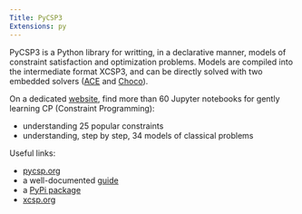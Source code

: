 ```yaml
---
Title: PyCSP3
Extensions: py
---
```


PyCSP3 is a Python library for writting, in a declarative manner, models of constraint satisfaction and optimization problems. Models are compiled into the intermediate format XCSP3, and can be directly solved with two embedded solvers ([ACE](https://github.com/xcsp3team/ace) and [Choco](https://github.com/chocoteam/choco-solver)).

On a dedicated [website](https://pycsp.org/), find more than 60 Jupyter notebooks for gently learning CP (Constraint Programming):

- understanding 25 popular constraints 
- understanding, step by step, 34 models of classical problems

Useful links:

- [pycsp.org](https://pycsp.org/) 
- a well-documented [guide](https://arxiv.org/abs/2009.00326) 
- a [PyPi package](https://pypi.org/project/pycsp3/)
- [xcsp.org](https://xcsp.org/) 
